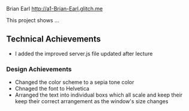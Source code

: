 Brian Earl
http://a1-Brian-Earl.glitch.me

This project shows ...

## Technical Achievements
- I added the improved server.js file updated after lecture

### Design Achievements
- Changed the color scheme to a sepia tone color 
- Chnaged the font to Helvetica
- Arranged the text into individual boxs which all scale and keep their keep their correct arrangement as the window's size changes


